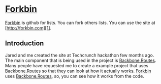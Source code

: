 # [Forkbin][1]

[Forkbin][1] is github for lists.  You can fork others lists.  You can
use the site at [http://forkbin.com][1].

## Introduction

Jared and me created the site at Techcrunch hackathon few months ago.  
The main component that is being used in the project is
[Backbone.Routes][2].  Many people have requested me to create a example
project that uses Backbone.Routes so that they can look at how it
actually works.  [Forkbin][1] uses [Backbone.Routes][2], so, you can see
how it works from the code.

[1]: http://forkbin.com/
[2]: https://github.com/siong1987/backbone_routes/
